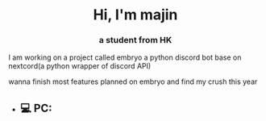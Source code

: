 <!-- my README.md -->

<h1 align="center">Hi, I'm majin</h1>
<h3 align="center">a student from HK</h3>
I am working on a project called embryo  
a python discord bot base on nextcord(a python wrapper of discord API)  

wanna finish most features planned on embryo and find my crush this year  

- :computer: PC:
  - 
